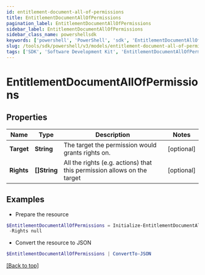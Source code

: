 ```yaml
---
id: entitlement-document-all-of-permissions
title: EntitlementDocumentAllOfPermissions
pagination_label: EntitlementDocumentAllOfPermissions
sidebar_label: EntitlementDocumentAllOfPermissions
sidebar_class_name: powershellsdk
keywords: ['powershell', 'PowerShell', 'sdk', 'EntitlementDocumentAllOfPermissions', 'EntitlementDocumentAllOfPermissions'] 
slug: /tools/sdk/powershell/v3/models/entitlement-document-all-of-permissions
tags: ['SDK', 'Software Development Kit', 'EntitlementDocumentAllOfPermissions', 'EntitlementDocumentAllOfPermissions']
---
```



# EntitlementDocumentAllOfPermissions

## Properties

Name | Type | Description | Notes
------------ | ------------- | ------------- | -------------
**Target** | **String** | The target the permission would grants rights on. | [optional] 
**Rights** | **[]String** | All the rights (e.g. actions) that this permission allows on the target | [optional] 

## Examples

- Prepare the resource
```powershell
$EntitlementDocumentAllOfPermissions = Initialize-EntitlementDocumentAllOfPermissions  -Target SYS.GV_$TRANSACTION `
 -Rights null
```

- Convert the resource to JSON
```powershell
$EntitlementDocumentAllOfPermissions | ConvertTo-JSON
```


[[Back to top]](#) 

